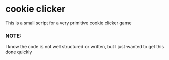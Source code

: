 # cookie clicker
This is a small script for a very primitive cookie clicker game


### NOTE:
I know the code is not well structured or written, but I just wanted to get this done quickly